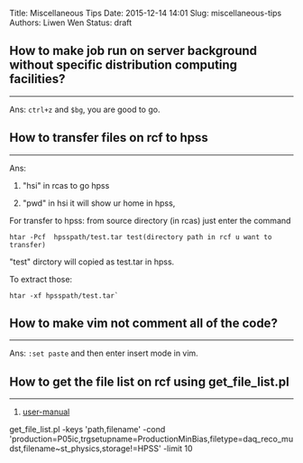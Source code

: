 Title: Miscellaneous Tips
Date: 2015-12-14 14:01
Slug: miscellaneous-tips
Authors: Liwen Wen
Status: draft

## How to make job run on server background without specific distribution computing facilities?
- - -

Ans: `ctrl+z` and `$bg`, you are good to go.

## How to transfer files on rcf to hpss
- - -

Ans: 

1. "hsi" in rcas to go hpss

2. "pwd" in hsi it will show ur home in hpss,

For  transfer  to hpss: from source directory (in rcas) just enter the command

    htar -Pcf  hpsspath/test.tar test(directory path in rcf u want to transfer)

"test" dirctory will copied as test.tar in hpss.

To extract those:

    htar -xf hpsspath/test.tar`

## How to make vim not comment all of the code?
- - -

Ans: `:set paste` and then enter insert mode in vim.

## How to get the file list on rcf using get_file_list.pl
- - -

1. [user-manual](https://drupal.star.bnl.gov/STAR/comp/sofi/filecatalog/user-manual)

get_file_list.pl -keys 'path,filename' -cond 'production=P05ic,trgsetupname=ProductionMinBias,filetype=daq_reco_mudst,filename~st_physics,storage!=HPSS' -limit 10
